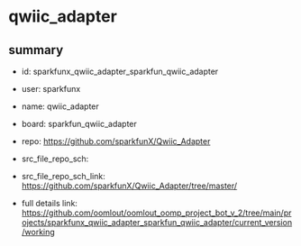 # qwiic_adapter
 
## summary 
* id: sparkfunx_qwiic_adapter_sparkfun_qwiic_adapter
* user: sparkfunx
* name: qwiic_adapter
* board: sparkfun_qwiic_adapter
* repo: https://github.com/sparkfunX/Qwiic_Adapter



* src_file_repo_sch: 
* src_file_repo_sch_link: https://github.com/sparkfunX/Qwiic_Adapter/tree/master/
* full details link: https://github.com/oomlout/oomlout_oomp_project_bot_v_2/tree/main/projects/sparkfunx_qwiic_adapter_sparkfun_qwiic_adapter/current_version/working  







